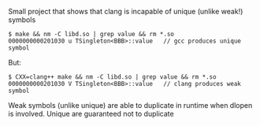 Small project that shows that clang is incapable of unique (unlike weak!) symbols

    $ make && nm -C libd.so | grep value && rm *.so
    0000000000201030 u TSingleton<BBB>::value   // gcc produces unique symbol

But:

    $ CXX=clang++ make && nm -C libd.so | grep value && rm *.so
    0000000000201030 V TSingleton<BBB>::value   // clang produces weak symbol

Weak symbols (unlike unique) are able to duplicate in runtime when dlopen is involved. Unique are guaranteed not to duplicate
